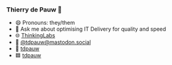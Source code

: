 ### Thierry de Pauw 👋

<!--
**tdpauw/tdpauw** is a ✨ _special_ ✨ repository because its `README.md` (this file) appears on your GitHub profile.
-->

- 😄 Pronouns: they/them
- 💬 Ask me about optimising IT Delivery for quality and speed
- 🌐 <a rel="me" href="https://thinkinglabs.io/">ThinkingLabs</a>
- 🐘 <a rel="me" href="https://mastodon.social/@tdpauw">@tdpauw<wbr/>@mastodon.social</a>
- 🔗 <a rel="me" href="https://www.linkedin.com/in/tdpauw/">tdpauw</a>
- 🟦 <a rel="me" href="https://bsky.app/profile/tdpauw.bsky.social">tdpauw</a>

<!--
Here are some ideas to get you started:
- 🔭 I’m currently working on ...
- 🌱 I’m currently learning ...
- 👯 I’m looking to collaborate on ...
- 🤔 I’m looking for help with ...
- 📫 How to reach me: ...
- ⚡ Fun fact: ...
-->
